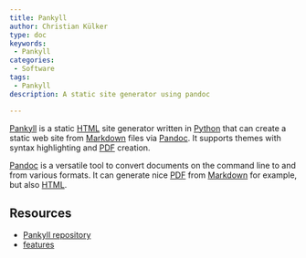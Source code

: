 ```yaml
---
title: Pankyll
author: Christian Külker
type: doc
keywords:
 - Pankyll
categories:
 - Software
tags:
 - Pankyll
description: A static site generator using pandoc

---
```


[Pankyll] is a static [HTML] site generator written in [Python] that can create
a static web site from [Markdown] files via [Pandoc]. It supports themes with
syntax highlighting and [PDF] creation.

[Pandoc] is a versatile tool to convert documents on the command line to and
from various formats. It can generate nice [PDF] from [Markdown] for example,
but also [HTML].

## Resources

* [Pankyll repository]
* [features]

[features]: /en_US/Pankyll/pankyll-features.html
[git]: https://git-scm.com/
[HTML]: https://en.wikipedia.org/wiki/HTML
[Markdown]: https://en.wikipedia.org/wiki/Markdown
[more about Pankyll]: /en_US/Pankyll/
[Newspaper]: /en_US/Pankyll-Themes/pankyll-theme-newspaper.html
[Newspaper theme example]: https://github.com/ckuelker/pankyll-theme-newspaper-example
[Pandoc]: https://pandoc.org/
[Pankyll]: https://www.pankyll.org/
[pankyll-documentation]: https://github.com/ckuelker/pankyll-documentation
[Pankyll repository]: https://github.com/ckuelker/pankyll
[PDF]: https://en.wikipedia.org/wiki/PDF
[Python]:  https://www.python.org/
[Rankle theme example]: /en_US/Pankyll-Theme-Example/pankyll-theme-rankle-example.html
[Rankle]: /en_US/Pankyll-Themes/pankyll-theme-rankle.html
[themes]: /en_US/Pankyll-Themes/
[URL]: https://en.wikipedia.org/wiki/URL/
[YAML]: https://yaml.org/

